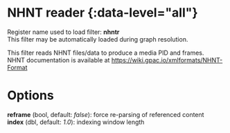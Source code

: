 <!-- automatically generated - do not edit, patch gpac/applications/gpac/gpac.c -->

# NHNT reader  {:data-level="all"}  
  
Register name used to load filter: __nhntr__  
This filter may be automatically loaded during graph resolution.  
  
This filter reads NHNT files/data to produce a media PID and frames.  
NHNT documentation is available at https://wiki.gpac.io/xmlformats/NHNT-Format  
  

# Options    
  
<a id="reframe">__reframe__</a> (bool, default: _false_): force re-parsing of referenced content  
<a id="index">__index__</a> (dbl, default: _1.0_): indexing window length  
  
